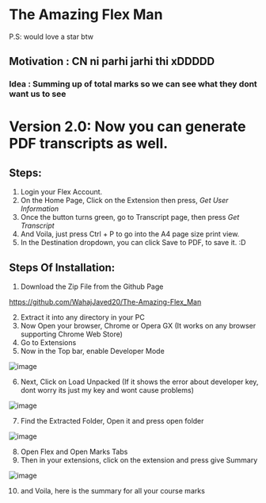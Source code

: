 # The Amazing Flex Man
P.S: would love a star btw
## Motivation : CN ni parhi jarhi thi xDDDDD
### Idea : Summing up of total marks so we can see what they dont want us to see

# Version 2.0: Now you can generate PDF transcripts as well.
## Steps:
1. Login your Flex Account.
2. On the Home Page, Click on the Extension then press, *Get User Information*
3. Once the button turns green, go to Transcript page, then press *Get Transcript*
4. And Voila, just press Ctrl + P to go into the A4 page size print view.
5. In the Destination dropdown, you can click Save to PDF, to save it. :D

## Steps Of Installation:
1. Download the Zip File from the Github Page

https://github.com/WahajJaved20/The-Amazing-Flex_Man

2. Extract it into any directory in your PC 
3. Now Open your browser, Chrome or Opera GX (It works on any browser supporting Chrome Web Store)
4. Go to Extensions
5. Now in the Top bar, enable Developer Mode

![image](https://github.com/WahajJaved20/The-Amazing-Flex_Man/assets/84095994/81dfede5-4779-46bf-9d74-4512bca2978f)

6. Next, Click on Load Unpacked (If it shows the error about developer key, dont worry its just my key and wont cause problems)

![image](https://github.com/WahajJaved20/The-Amazing-Flex_Man/assets/84095994/7e82b1d5-8c9d-461d-9a1a-f83ef37e67e3)

7. Find the Extracted Folder, Open it and press open folder

![image](https://github.com/WahajJaved20/The-Amazing-Flex_Man/assets/84095994/dc78c57e-a230-43bf-b084-ddee2cf8ee0d)

8. Open Flex and Open Marks Tabs
9. Then in your extensions, click on the extension and press give Summary 

![image](https://github.com/WahajJaved20/The-Amazing-Flex_Man/assets/84095994/84c801ec-b3ff-4f69-bf33-01247cb62409)

10. and Voila, here is the summary for all your course marks
